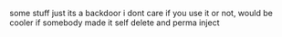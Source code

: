 some stuff just its a backdoor i dont care if you use it or not, would be cooler if somebody made it self delete and perma inject
